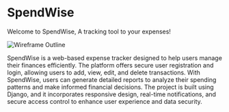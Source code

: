 # SpendWise

Welcome to SpendWise, A tracking tool to your expenses!

![Wireframe Outline]([/workspace/SpendWise/assets/readmeimages/jakub-zerdzicki-ykgLX_CwtDw-unsplash.png](https://github.com/Navya-K-N-24/SpendWise/blob/main/jakub-zerdzicki-ykgLX_CwtDw-unsplash.png?raw=true))

SpendWise is a web-based expense tracker designed to help users manage their finances efficiently. The platform offers secure user registration and login, allowing users to add, view, edit, and delete transactions. With SpendWise, users can generate detailed reports to analyze their spending patterns and make informed financial decisions. The project is built using Django, and it incorporates responsive design, real-time notifications, and secure access control to enhance user experience and data security.

